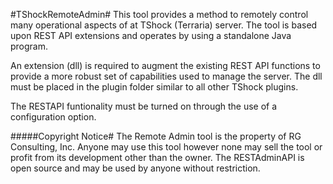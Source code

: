 #TShockRemoteAdmin#
This tool provides a method to remotely control many operational aspects of at TShock (Terraria) server. The tool is based upon REST API extensions and operates by using a standalone Java program.

An extension (dll) is required to augment the existing REST API functions to provide a more robust set of capabilities used to manage the server. The dll must be placed in the plugin folder similar to all other TShock plugins.

The RESTAPI funtionality must be turned on through the use of a configuration option. 

#####Copyright Notice#
The Remote Admin tool is the property of RG Consulting, Inc. Anyone may use this tool however none may sell the tool or profit from its development other than the owner. The RESTAdminAPI is open source and may be used by anyone without restriction.